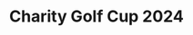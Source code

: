 ---
title: 'Charity Golf Cup 2024'
description: '24. Mai 2024'
pubDate: 'Sept 09 2023'
cover: '@assets/aktivitaeten/golf-save-date-2024.png'
coverAlt: 'golf'

---